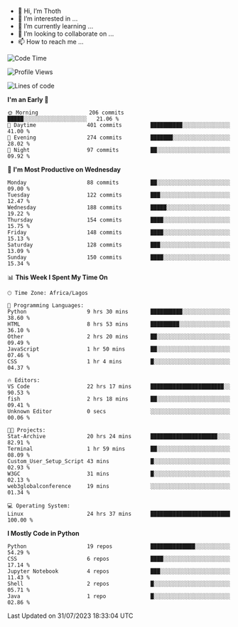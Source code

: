 <!---
thoth2357/thoth2357 is a ✨ special ✨ repository because its `README.md` (this file) appears on your GitHub profile.
You can click the Preview link to take a look at your changes.
--->

- 👋 Hi, I’m Thoth
- 👀 I’m interested in ...
- 🌱 I’m currently learning ...
- 💞️ I’m looking to collaborate on ...
- 📫 How to reach me ...




<!--START_SECTION:waka-->
![Code Time](http://img.shields.io/badge/Code%20Time-2%2C194%20hrs%2010%20mins-blue)

![Profile Views](http://img.shields.io/badge/Profile%20Views-0-blue)

![Lines of code](https://img.shields.io/badge/From%20Hello%20World%20I%27ve%20Written-29.1%20million%20lines%20of%20code-blue)

**I'm an Early 🐤** 

```text
🌞 Morning                206 commits         █████░░░░░░░░░░░░░░░░░░░░   21.06 % 
🌆 Daytime                401 commits         ██████████░░░░░░░░░░░░░░░   41.00 % 
🌃 Evening                274 commits         ███████░░░░░░░░░░░░░░░░░░   28.02 % 
🌙 Night                  97 commits          ██░░░░░░░░░░░░░░░░░░░░░░░   09.92 % 
```
📅 **I'm Most Productive on Wednesday** 

```text
Monday                   88 commits          ██░░░░░░░░░░░░░░░░░░░░░░░   09.00 % 
Tuesday                  122 commits         ███░░░░░░░░░░░░░░░░░░░░░░   12.47 % 
Wednesday                188 commits         █████░░░░░░░░░░░░░░░░░░░░   19.22 % 
Thursday                 154 commits         ████░░░░░░░░░░░░░░░░░░░░░   15.75 % 
Friday                   148 commits         ████░░░░░░░░░░░░░░░░░░░░░   15.13 % 
Saturday                 128 commits         ███░░░░░░░░░░░░░░░░░░░░░░   13.09 % 
Sunday                   150 commits         ████░░░░░░░░░░░░░░░░░░░░░   15.34 % 
```


📊 **This Week I Spent My Time On** 

```text
🕑︎ Time Zone: Africa/Lagos

💬 Programming Languages: 
Python                   9 hrs 30 mins       ██████████░░░░░░░░░░░░░░░   38.60 % 
HTML                     8 hrs 53 mins       █████████░░░░░░░░░░░░░░░░   36.10 % 
Other                    2 hrs 20 mins       ██░░░░░░░░░░░░░░░░░░░░░░░   09.49 % 
JavaScript               1 hr 50 mins        ██░░░░░░░░░░░░░░░░░░░░░░░   07.46 % 
CSS                      1 hr 4 mins         █░░░░░░░░░░░░░░░░░░░░░░░░   04.37 % 

🔥 Editors: 
VS Code                  22 hrs 17 mins      ███████████████████████░░   90.53 % 
fish                     2 hrs 18 mins       ██░░░░░░░░░░░░░░░░░░░░░░░   09.41 % 
Unknown Editor           0 secs              ░░░░░░░░░░░░░░░░░░░░░░░░░   00.06 % 

🐱‍💻 Projects: 
Stat-Archive             20 hrs 24 mins      █████████████████████░░░░   82.91 % 
Terminal                 1 hr 59 mins        ██░░░░░░░░░░░░░░░░░░░░░░░   08.09 % 
Custom_User_Setup_Script 43 mins             █░░░░░░░░░░░░░░░░░░░░░░░░   02.93 % 
W3GC                     31 mins             █░░░░░░░░░░░░░░░░░░░░░░░░   02.13 % 
web3globalconference     19 mins             ░░░░░░░░░░░░░░░░░░░░░░░░░   01.34 % 

💻 Operating System: 
Linux                    24 hrs 37 mins      █████████████████████████   100.00 % 
```

**I Mostly Code in Python** 

```text
Python                   19 repos            ██████████████░░░░░░░░░░░   54.29 % 
CSS                      6 repos             ████░░░░░░░░░░░░░░░░░░░░░   17.14 % 
Jupyter Notebook         4 repos             ███░░░░░░░░░░░░░░░░░░░░░░   11.43 % 
Shell                    2 repos             █░░░░░░░░░░░░░░░░░░░░░░░░   05.71 % 
Java                     1 repo              █░░░░░░░░░░░░░░░░░░░░░░░░   02.86 % 
```




 Last Updated on 31/07/2023 18:33:04 UTC
<!--END_SECTION:waka-->
<!--![](http://github-profile-summary-cards.vercel.app/api/cards/profile-details?username=thoth2357&theme=2077)

![](http://github-profile-summary-cards.vercel.app/api/cards/stats?username=thoth2357&theme=2077)![](http://github-profile-summary-cards.vercel.app/api/cards/productive-time?username=thoth2357&theme=2077&utcOffset=8) -->
